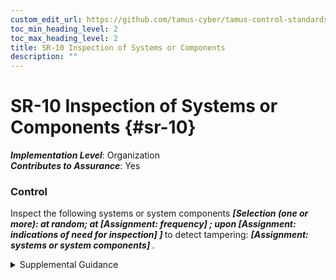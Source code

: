 ```yaml
---
custom_edit_url: https://github.com/tamus-cyber/tamus-control-standards/tree/main/content/tamus.edu/TAMUS_profile.xml
toc_min_heading_level: 2
toc_max_heading_level: 2
title: SR-10 Inspection of Systems or Components
description: ""
---
```


# SR-10 Inspection of Systems or Components {#sr-10}

_**Implementation Level**_: Organization\
_**Contributes to Assurance**_: Yes

### Control

Inspect the following systems or system components <strong title="sr-10_odp.02"> <em>[Selection (one or more): at random; at <strong title="sr-10_odp.03"> <em>[Assignment: frequency]</em> </strong> ; upon <strong title="sr-10_odp.04"> <em>[Assignment: indications of need for inspection]</em> </strong> ]</em> </strong> to detect tampering: <strong title="sr-10_odp.01"> <em>[Assignment: systems or system components]</em> </strong>.

<details>
  <summary>Supplemental Guidance</summary>

The inspection of systems or systems components for tamper resistance and detection addresses physical and logical tampering and is applied to systems and system components removed from organization-controlled areas. Indications of a need for inspection include changes in packaging, specifications, factory location, or entity in which the part is purchased, and when individuals return from travel to high-risk locations.

</details>

